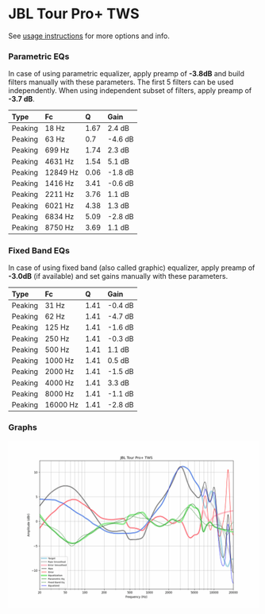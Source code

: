# JBL Tour Pro+ TWS
See [usage instructions](https://github.com/jaakkopasanen/AutoEq#usage) for more options and info.

### Parametric EQs
In case of using parametric equalizer, apply preamp of **-3.8dB** and build filters manually
with these parameters. The first 5 filters can be used independently.
When using independent subset of filters, apply preamp of **-3.7 dB**.

| Type    | Fc       |    Q | Gain    |
|:--------|:---------|:-----|:--------|
| Peaking | 18 Hz    | 1.67 | 2.4 dB  |
| Peaking | 63 Hz    | 0.7  | -4.6 dB |
| Peaking | 699 Hz   | 1.74 | 2.3 dB  |
| Peaking | 4631 Hz  | 1.54 | 5.1 dB  |
| Peaking | 12849 Hz | 0.06 | -1.8 dB |
| Peaking | 1416 Hz  | 3.41 | -0.6 dB |
| Peaking | 2211 Hz  | 3.76 | 1.1 dB  |
| Peaking | 6021 Hz  | 4.38 | 1.3 dB  |
| Peaking | 6834 Hz  | 5.09 | -2.8 dB |
| Peaking | 8750 Hz  | 3.69 | 1.1 dB  |

### Fixed Band EQs
In case of using fixed band (also called graphic) equalizer, apply preamp of **-3.0dB**
(if available) and set gains manually with these parameters.

| Type    | Fc       |    Q | Gain    |
|:--------|:---------|:-----|:--------|
| Peaking | 31 Hz    | 1.41 | -0.4 dB |
| Peaking | 62 Hz    | 1.41 | -4.7 dB |
| Peaking | 125 Hz   | 1.41 | -1.6 dB |
| Peaking | 250 Hz   | 1.41 | -0.3 dB |
| Peaking | 500 Hz   | 1.41 | 1.1 dB  |
| Peaking | 1000 Hz  | 1.41 | 0.5 dB  |
| Peaking | 2000 Hz  | 1.41 | -1.5 dB |
| Peaking | 4000 Hz  | 1.41 | 3.3 dB  |
| Peaking | 8000 Hz  | 1.41 | -1.1 dB |
| Peaking | 16000 Hz | 1.41 | -2.8 dB |

### Graphs
![](./JBL%20Tour%20Pro+%20TWS.png)